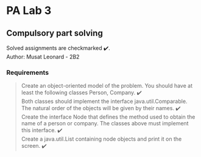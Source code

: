 # PA Lab 3
## Compulsory part solving 

Solved assignments are checkmarked ✔️.<br />
Author: Musat Leonard - 2B2

### Requirements

> Create an object-oriented model of the problem. You should have at least the following classes Person, Company. ✔️ <br />
> Both classes should implement the interface java.util.Comparable. The natural order of the objects will be given by their names. ✔️ <br />
> Create the interface Node that defines the method used to obtain the name of a person or company. The classes above must implement this interface. ✔️ <br />
> Create a java.util.List containing node objects and print it on the screen. ✔️
